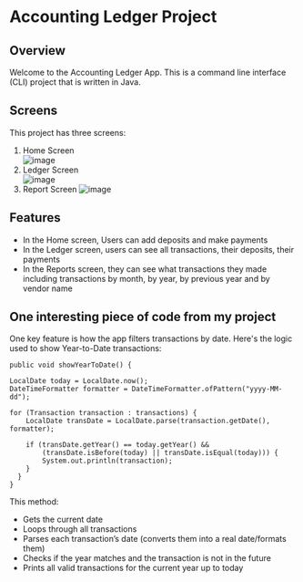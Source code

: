 # Accounting Ledger Project  
  
## Overview  
Welcome to the Accounting Ledger App. This is a command line interface (CLI) project that is written in Java.  
  
## Screens  
This project has three screens:  
1) Home Screen  
  ![image](https://github.com/user-attachments/assets/4f894e0a-f6ef-42b0-b03c-92e011179eba)
2) Ledger Screen  
  ![image](https://github.com/user-attachments/assets/ab83a765-e157-4973-bdcb-b0d8b46ce9fb)
3) Report Screen
  ![image](https://github.com/user-attachments/assets/3e289907-60e7-4f04-a024-3fbbeab931d8)

  
## Features  
* In the Home screen, Users can add deposits and make payments  
* In the Ledger screen, users can see all transactions, their deposits, their payments  
* In the Reports screen, they can see what transactions they made including transactions by month, by year, by previous year and by vendor name  
  
## One interesting piece of code from my project  
One key feature is how the app filters transactions by date. Here's the logic used to show Year-to-Date transactions:

    public void showYearToDate() {
    
    LocalDate today = LocalDate.now();
    DateTimeFormatter formatter = DateTimeFormatter.ofPattern("yyyy-MM-dd");

    for (Transaction transaction : transactions) {
        LocalDate transDate = LocalDate.parse(transaction.getDate(), formatter);

        if (transDate.getYear() == today.getYear() &&
            (transDate.isBefore(today) || transDate.isEqual(today))) {
            System.out.println(transaction);
        }
      }
    }

This method:
- Gets the current date
- Loops through all transactions
- Parses each transaction’s date (converts them into a real date/formats them)
- Checks if the year matches and the transaction is not in the future 
- Prints all valid transactions for the current year up to today
